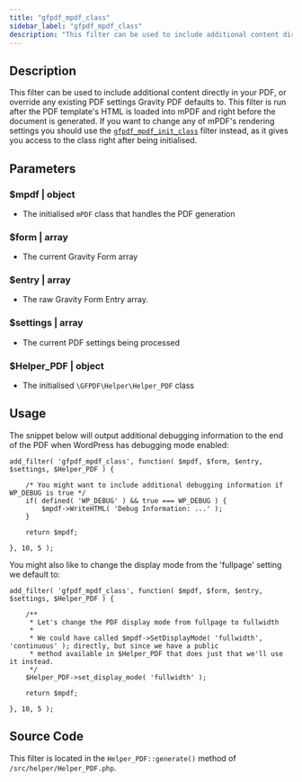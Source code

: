 ```yaml
---
title: "gfpdf_mpdf_class"
sidebar_label: "gfpdf_mpdf_class"
description: "This filter can be used to include additional content directly in your PDF, or override an existing PDF settings Gravity PDF defaults to."
---
```


## Description 

This filter can be used to include additional content directly in your PDF, or override any existing PDF settings Gravity PDF defaults to. This filter is run after the PDF template's HTML is loaded into mPDF and right before the document is generated. If you want to change any of mPDF's rendering settings you should use the [`gfpdf_mpdf_init_class`](gfpdf_mpdf_init_class.md) filter instead, as it gives you access to the class right after being initialised.

## Parameters 

### $mpdf | object
*  The initialised `mPDF` class that handles the PDF generation

### $form | array
*  The current Gravity Form array

### $entry | array 
*  The raw Gravity Form Entry array.

### $settings | array
*  The current PDF settings being processed

### $Helper_PDF | object
*  The initialised `\GFPDF\Helper\Helper_PDF` class

## Usage 

The snippet below will output additional debugging information to the end of the PDF when WordPress has debugging mode enabled:

```
add_filter( 'gfpdf_mpdf_class', function( $mpdf, $form, $entry, $settings, $Helper_PDF ) {

	/* You might want to include additional debugging information if WP_DEBUG is true */
	if( defined( 'WP_DEBUG' ) && true === WP_DEBUG ) {
		$mpdf->WriteHTML( 'Debug Information: ...' );
	}

	return $mpdf;

}, 10, 5 );
```

You might also like to change the display mode from the 'fullpage' setting we default to:

```
add_filter( 'gfpdf_mpdf_class', function( $mpdf, $form, $entry, $settings, $Helper_PDF ) {

	/**
	 * Let's change the PDF display mode from fullpage to fullwidth
	 *
	 * We could have called $mpdf->SetDisplayMode( 'fullwidth', 'continuous' ); directly, but since we have a public
	 * method available in $Helper_PDF that does just that we'll use it instead.
	 */
	$Helper_PDF->set_display_mode( 'fullwidth' );

	return $mpdf;

}, 10, 5 );
```

## Source Code 

This filter is located in the `Helper_PDF::generate()` method of `/src/helper/Helper_PDF.php`.